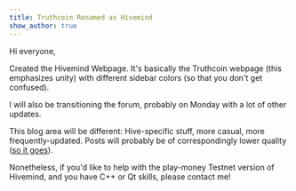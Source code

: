 ```yaml
---
title: Truthcoin Renamed as Hivemind
show_author: true
---
```




Hi everyone,

Created the Hivemind Webpage. It's basically the Truthcoin webpage (this emphasizes unity) with different sidebar colors (so that you don't get confused).

I will also be transitioning the forum, probably on Monday with a lot of other updates.

This blog area will be different: Hive-specific stuff, more casual, more frequently-updated. Posts will probably be of correspondingly lower quality ([so it goes](https://en.wikipedia.org/wiki/Slaughterhouse-Five)).

Nonetheless, if you'd like to help with the play-money Testnet version of Hivemind, and you have C++ or Qt skills, please contact me!


